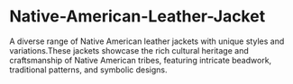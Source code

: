 # Native-American-Leather-Jacket
A diverse range of Native American leather jackets with unique styles and variations.These jackets showcase the rich cultural heritage and craftsmanship of Native American tribes, featuring intricate beadwork, traditional patterns, and symbolic designs.
